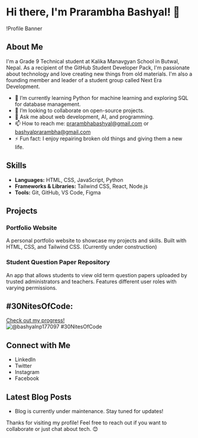 # Hi there, I'm Prarambha Bashyal! 👋

!Profile Banner

## About Me

I'm a Grade 9 Technical student at Kalika Manavgyan School in Butwal, Nepal. As a recipient of the GitHub Student Developer Pack, I'm passionate about technology and love creating new things from old materials. I'm also a founding member and leader of a student group called Next Era Development.

- 🌱 I’m currently learning Python for machine learning and exploring SQL for database management.
- 👯 I’m looking to collaborate on open-source projects.
- 💬 Ask me about web development, AI, and programming.
- 📫 How to reach me: prarambhabashyal@gmail.com or bashyalprarambha@gmail.com
- ⚡ Fun fact: I enjoy repairing broken old things and giving them a new life.

## Skills

- **Languages:** HTML, CSS, JavaScript, Python
- **Frameworks & Libraries:** Tailwind CSS, React, Node.js
- **Tools:** Git, GitHub, VS Code, Figma

## Projects

### Portfolio Website
A personal portfolio website to showcase my projects and skills. Built with HTML, CSS, and Tailwind CSS. (Currently under construction)

### Student Question Paper Repository
An app that allows students to view old term question papers uploaded by trusted administrators and teachers. Features different user roles with varying permissions.

## #30NitesOfCode:
  [Check out my progress!](https://www.codedex.io/@bashyalnp177097/30-nites-of-code)  
  ![@bashyalnp177097 #30NitesOfCode](https://www.codedex.io/api/petStatus?user=bashyalnp177097)

## Connect with Me

- LinkedIn
- Twitter
- Instagram
- Facebook

## Latest Blog Posts

<!-- BLOG-POST-LIST:START -->
- Blog is currently under maintenance. Stay tuned for updates!
<!-- BLOG-POST-LIST:END -->

Thanks for visiting my profile! Feel free to reach out if you want to collaborate or just chat about tech. 😊
